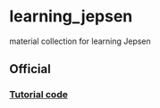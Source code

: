 # learning_jepsen
material collection for learning Jepsen

## Official
### [Tutorial code](jepsen.etcdemo)
